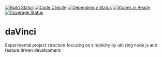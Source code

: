 [![Build Status](https://travis-ci.org/AquilaSagitta/daVinci.svg?branch=master)](https://travis-ci.org/AquilaSagitta/daVinci)
[![Code Climate](https://codeclimate.com/github/AquilaSagitta/daVinci/badges/gpa.svg)](https://codeclimate.com/github/AquilaSagitta/daVinci)
[![Dependency Status](https://david-dm.org/aquilasagitta/davinci.svg)](https://david-dm.org/aquilasagitta/davinci)
[![Stories in Ready](https://badge.waffle.io/AquilaSagitta/daVinci.svg?label=ready&title=Ready)](http://waffle.io/AquilaSagitta/daVinci)
[![Coverage Status](https://coveralls.io/repos/AquilaSagitta/daVinci/badge.svg?branch=master&service=github)](https://coveralls.io/github/AquilaSagitta/daVinci?branch=master)
# daVinci
Experimental project structure focusing on simplicity by utilizing node.js and feature driven development.